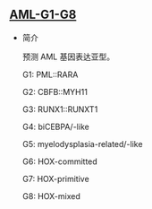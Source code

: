 ## [AML-G1-G8](/clinical-tools/clinaml-gep2)

- 简介

  预测 AML 基因表达亚型。
  
  G1: PML::RARA
  
  G2: CBFB::MYH11
  
  G3: RUNX1::RUNXT1
  
  G4: biCEBPA/-like
  
  G5: myelodysplasia-related/-like
  
  G6: HOX-committed

  G7: HOX-primitive

  G8: HOX-mixed